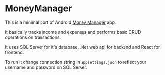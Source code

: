 # MoneyManager
This is a minimal port of Android [Money Manager](https://play.google.com/store/apps/details?id=com.realbyteapps.moneymanagerfree&hl=en&gl=US) app.

It basically tracks income and expenses and performs basic CRUD operations on transactions.

It uses SQL Server for it's database, .Net web api for backend and React for frontend.

To run it change connection string in `appsettings.json` to reflect your username and password on SQL Server.
